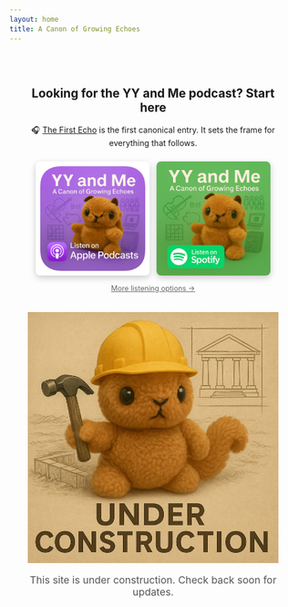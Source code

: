 ```yaml
---
layout: home
title: A Canon of Growing Echoes
---
```


<style>
  .podcast-buttons-container {
    display: flex;
    flex-direction: column;
    align-items: center;
    margin-top: 24px;
  }

  .podcast-buttons {
    display: flex;
    flex-direction: column;
    gap: 12px;
  }

  .podcast-link {
    display: block;
    max-width: 200px;
  }

  .podcast-link img {
    width: 100%;
    height: auto;
    border-radius: 8px;
    box-shadow: 0 4px 12px rgba(0,0,0,0.2);
  }

  .more-options {
    margin-top: 12px;
    font-size: 0.9em;
    color: #666;
    text-decoration: underline;
  }

  @media (min-width: 600px) {
    .podcast-buttons {
      flex-direction: row;
    }
  }
</style>

<div style="text-align: center; padding: 2rem;">
  <h2>Looking for the YY and Me podcast?  Start here</h2>
  <p>🎧 <a href="https://yyandme.transistor.fm/episodes/the-first-echo">The First Echo</a> is the first canonical entry. It sets the frame for everything that follows.</p>

<div class="podcast-buttons-container">
  <div class="podcast-buttons">
    <a href="https://podcasts.apple.com/podcast/yy-and-me/id1826275180" target="_blank" rel="noopener" class="podcast-link">
      <img src="/assets/yy-and-me-apple-podcast-button.webp" alt="Listen on Apple Podcasts">
    </a>
    <a href="https://open.spotify.com/show/0H5pDGj5MY5D2tql9RIzFP" target="_blank" rel="noopener" class="podcast-link">
      <img src="/assets/yy-and-me-spotify-button.webp" alt="Listen on Spotify">
    </a>
  </div>
  <a href="https://pod.link/1826275180" target="_blank" rel="noopener" class="more-options">More listening options →</a>
</div>
  <br /><br />
  <picture>
    <!-- Mobile-optimized version for narrow screens -->
    <source srcset="/assets/under_construction_mobile_optimized.png" media="(max-width: 600px)">
    <!-- Desktop version -->
    <img src="/assets/under_construction_web_optimized.png" alt="Under Construction" style="max-width: 100%; height: auto; border: none;">
  </picture>
  <p style="margin-top: 1rem; font-size: 1.1rem; color: #555;">
    This site is under construction. Check back soon for updates.
  </p>
</div>
